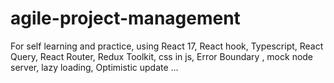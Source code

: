 # agile-project-management

For self learning and practice, using React 17, React hook, Typescript, React Query, React Router, Redux Toolkit, css in js, Error Boundary , mock node server, lazy loading, Optimistic update ...
